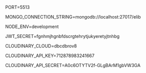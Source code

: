 PORT=5513

MONGO_CONNECTION_STRING=mongodb://localhost:27017/elib

NODE_ENV=development

JWT_SECRET=fgnhmjhgnbfdscrgtehrytjukyeretyjtnhbg

CLOUDINARY_CLOUD=dbcdbrov8

CLOUDINARY_API_KEY=712878983241667

CLOUDINARY_API_SECRET=A0c6OTYTV2f-GLgBArM1gbVW3GA
